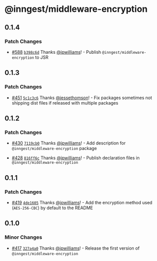 # @inngest/middleware-encryption

## 0.1.4

### Patch Changes

- [#588](https://github.com/inngest/inngest-js/pull/588) [`b398c6d`](https://github.com/inngest/inngest-js/commit/b398c6d016936b057a3af6c43c717aa9ee723fc7) Thanks [@jpwilliams](https://github.com/jpwilliams)! - Publish `@inngest/middleware-encryption` to JSR

## 0.1.3

### Patch Changes

- [#451](https://github.com/inngest/inngest-js/pull/451) [`5c1c3c6`](https://github.com/inngest/inngest-js/commit/5c1c3c68b07cb18531eb3397e45917fc6e58e590) Thanks [@jessethomson](https://github.com/jessethomson)! - Fix packages sometimes not shipping dist files if released with multiple packages

## 0.1.2

### Patch Changes

- [#430](https://github.com/inngest/inngest-js/pull/430) [`7119cb0`](https://github.com/inngest/inngest-js/commit/7119cb01c3433abed066ec149de540b623e67c87) Thanks [@jpwilliams](https://github.com/jpwilliams)! - Add description for `@inngest/middleware-encryption` package

- [#428](https://github.com/inngest/inngest-js/pull/428) [`816ff6c`](https://github.com/inngest/inngest-js/commit/816ff6cee8afd47e3ff012cd286408b09d6e9c49) Thanks [@jpwilliams](https://github.com/jpwilliams)! - Publish declaration files in `@inngest/middleware-encryption`

## 0.1.1

### Patch Changes

- [#419](https://github.com/inngest/inngest-js/pull/419) [`4de1605`](https://github.com/inngest/inngest-js/commit/4de16057e81c9f111fe4a9c84af0e0e62d2567e6) Thanks [@jpwilliams](https://github.com/jpwilliams)! - Add the encryption method used (`AES-256-CBC`) by default to the README

## 0.1.0

### Minor Changes

- [#417](https://github.com/inngest/inngest-js/pull/417) [`327a4a0`](https://github.com/inngest/inngest-js/commit/327a4a0616b20958c045c840c08da9b18d8842b6) Thanks [@jpwilliams](https://github.com/jpwilliams)! - Release the first version of `@inngest/middleware-encryption`
